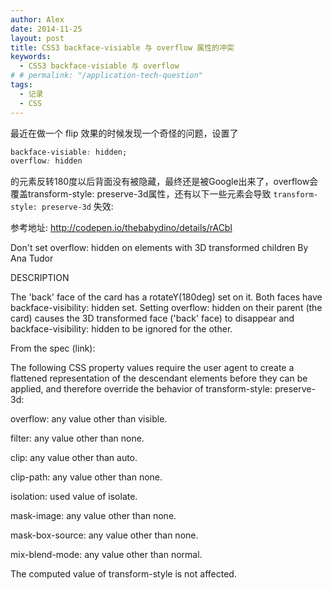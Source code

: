 ```yaml
---
author: Alex
date: 2014-11-25
layout: post
title: CSS3 backface-visiable 与 overflow 属性的冲突
keywords: 
  - CSS3 backface-visiable 与 overflow
# # permalink: "/application-tech-question"
tags:
  - 记录
  - CSS
---
```


最近在做一个 flip 效果的时候发现一个奇怪的问题，设置了

```css
backface-visiable: hidden;
overflow: hidden
```

的元素反转180度以后背面没有被隐藏，最终还是被Google出来了，overflow会覆盖transform-style: preserve-3d属性，还有以下一些元素会导致 `transform-style: preserve-3d` 失效:

参考地址: http://codepen.io/thebabydino/details/rACbl

Don't set overflow: hidden on elements with 3D transformed children
By Ana Tudor

DESCRIPTION

The 'back' face of the card has a rotateY(180deg) set on it. Both faces have backface-visibility: hidden set. Setting overflow: hidden on their parent (the card) causes the 3D transformed face ('back' face) to disappear and backface-visibility: hidden to be ignored for the other.

From the spec (link):

The following CSS property values require the user agent to create a flattened representation of the descendant elements before they can be applied, and therefore override the behavior of transform-style: preserve-3d:

overflow: any value other than visible.

filter: any value other than none.

clip: any value other than auto.

clip-path: any value other than none.

isolation: used value of isolate.

mask-image: any value other than none.

mask-box-source: any value other than none.

mix-blend-mode: any value other than normal.

The computed value of transform-style is not affected.
